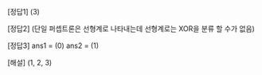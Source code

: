 [정답1]
(3)

[정답2]
(단일 퍼셉트론은 선형계로 나타내는데 선형계로는 XOR을 분류 할 수가 없음)

[정답3]
ans1 = (0)
ans2 = (1)

[해설]
(1, 2, 3)